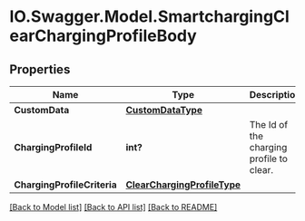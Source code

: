 # IO.Swagger.Model.SmartchargingClearChargingProfileBody
## Properties

Name | Type | Description | Notes
------------ | ------------- | ------------- | -------------
**CustomData** | [**CustomDataType**](CustomDataType.md) |  | [optional] 
**ChargingProfileId** | **int?** | The Id of the charging profile to clear.   | [optional] 
**ChargingProfileCriteria** | [**ClearChargingProfileType**](ClearChargingProfileType.md) |  | [optional] 

[[Back to Model list]](../README.md#documentation-for-models) [[Back to API list]](../README.md#documentation-for-api-endpoints) [[Back to README]](../README.md)

